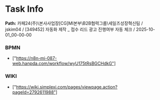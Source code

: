 # Task Info

**Path:** 카페24(주)\본사사업장\[CG]MI본부\B2B협력그룹\세일즈성장혁신팀 / jskim04 / [349452] 자동화 제작 _ 접수 리드 광고 진행여부 자동 체크 / 2025-10-01_00-00-00

### BPMN
- ["https://n8n-mi-087-web.hanpda.com/workflow/wyU175tRsBGCHdkG"]

### WIKI
- ["https://wiki.simplexi.com/pages/viewpage.action?pageId=2792611988"]

